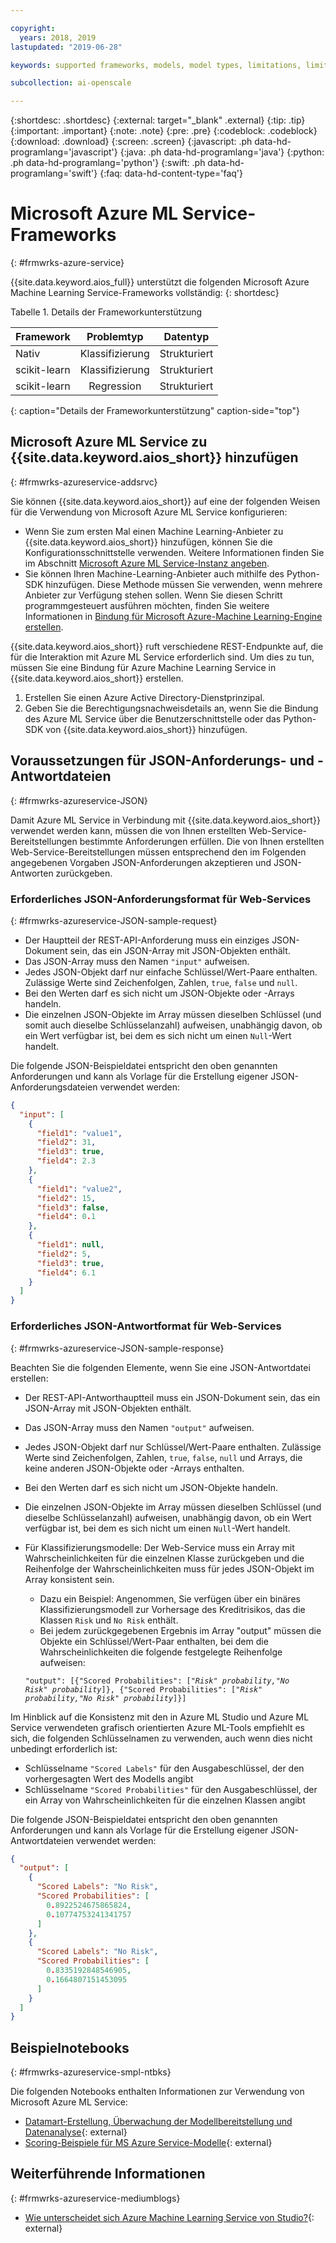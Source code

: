 ```yaml
---

copyright:
  years: 2018, 2019
lastupdated: "2019-06-28"

keywords: supported frameworks, models, model types, limitations, limits, azure

subcollection: ai-openscale

---
```


{:shortdesc: .shortdesc}
{:external: target="_blank" .external}
{:tip: .tip}
{:important: .important}
{:note: .note}
{:pre: .pre}
{:codeblock: .codeblock}
{:download: .download}
{:screen: .screen}
{:javascript: .ph data-hd-programlang='javascript'}
{:java: .ph data-hd-programlang='java'}
{:python: .ph data-hd-programlang='python'}
{:swift: .ph data-hd-programlang='swift'}
{:faq: data-hd-content-type='faq'}

# Microsoft Azure ML Service-Frameworks
{: #frmwrks-azure-service}

{{site.data.keyword.aios_full}} unterstützt die folgenden Microsoft Azure Machine Learning Service-Frameworks vollständig:
{: shortdesc}

Tabelle 1. Details der Frameworkunterstützung

| Framework | Problemtyp | Datentyp |
|:---|:---:|:---:|
| Nativ | Klassifizierung | Strukturiert |
| scikit-learn | Klassifizierung | Strukturiert |
| scikit-learn | Regression | Strukturiert |
{: caption="Details der Frameworkunterstützung" caption-side="top"}

## Microsoft Azure ML Service zu {{site.data.keyword.aios_short}} hinzufügen
{: #frmwrks-azureservice-addsrvc}

Sie können {{site.data.keyword.aios_short}} auf eine der folgenden Weisen für die Verwendung von Microsoft Azure ML Service konfigurieren:

- Wenn Sie zum ersten Mal einen Machine Learning-Anbieter zu {{site.data.keyword.aios_short}} hinzufügen, können Sie die Konfigurationsschnittstelle verwenden. Weitere Informationen finden Sie im Abschnitt [Microsoft Azure ML Service-Instanz angeben](/docs/services/ai-openscale?topic=ai-openscale-connect-azureservice).
- Sie können Ihren Machine-Learning-Anbieter auch mithilfe des Python-SDK hinzufügen. Diese Methode müssen Sie verwenden, wenn mehrere Anbieter zur Verfügung stehen sollen. Wenn Sie diesen Schritt programmgesteuert ausführen möchten, finden Sie weitere Informationen in [Bindung für Microsoft Azure-Machine Learning-Engine erstellen](/docs/services/ai-openscale?topic=ai-openscale-cml-azsrvconfig#cml-azsrvbind).


{{site.data.keyword.aios_short}} ruft verschiedene REST-Endpunkte auf, die für die Interaktion mit Azure ML Service erforderlich sind. Um dies zu tun, müssen Sie eine Bindung für Azure Machine Learning Service in {{site.data.keyword.aios_short}} erstellen.

1. Erstellen Sie einen Azure Active Directory-Dienstprinzipal.
2. Geben Sie die Berechtigungsnachweisdetails an, wenn Sie die Bindung des Azure ML Service über die Benutzerschnittstelle oder das Python-SDK von {{site.data.keyword.aios_short}} hinzufügen.

## Voraussetzungen für JSON-Anforderungs- und -Antwortdateien
{: #frmwrks-azureservice-JSON}

Damit Azure ML Service in Verbindung mit {{site.data.keyword.aios_short}} verwendet werden kann, müssen die von Ihnen erstellten Web-Service-Bereitstellungen bestimmte Anforderungen erfüllen. Die von Ihnen erstellten Web-Service-Bereitstellungen müssen entsprechend den im Folgenden angegebenen Vorgaben JSON-Anforderungen akzeptieren und JSON-Antworten zurückgeben.

### Erforderliches JSON-Anforderungsformat für Web-Services
{: #frmwrks-azureservice-JSON-sample-request}

- Der Hauptteil der REST-API-Anforderung muss ein einziges JSON-Dokument sein, das ein JSON-Array mit JSON-Objekten enthält.
- Das JSON-Array muss den Namen `"input"` aufweisen.
- Jedes JSON-Objekt darf nur einfache Schlüssel/Wert-Paare enthalten. Zulässige Werte sind Zeichenfolgen, Zahlen, `true`, `false` und `null`. 
- Bei den Werten darf es sich nicht um JSON-Objekte oder -Arrays handeln.
- Die einzelnen JSON-Objekte im Array müssen dieselben Schlüssel (und somit auch dieselbe Schlüsselanzahl) aufweisen, unabhängig davon, ob ein Wert verfügbar ist, bei dem es sich nicht um einen `Null`-Wert handelt.


Die folgende JSON-Beispieldatei entspricht den oben genannten Anforderungen und kann als Vorlage für die Erstellung eigener JSON-Anforderungsdateien verwendet werden:


```JSON
{
  "input": [
    {
      "field1": "value1",
      "field2": 31,
      "field3": true,
      "field4": 2.3
    },
    {
      "field1": "value2",
      "field2": 15,
      "field3": false,
      "field4": 0.1
    },
    {
      "field1": null,
      "field2": 5,
      "field3": true,
      "field4": 6.1
    }
  ]
}
```


### Erforderliches JSON-Antwortformat für Web-Services
{: #frmwrks-azureservice-JSON-sample-response}

Beachten Sie die folgenden Elemente, wenn Sie eine JSON-Antwortdatei erstellen:

- Der REST-API-Antworthauptteil muss ein JSON-Dokument sein, das ein JSON-Array mit JSON-Objekten enthält.
- Das JSON-Array muss den Namen `"output"` aufweisen.
- Jedes JSON-Objekt darf nur Schlüssel/Wert-Paare enthalten. Zulässige Werte sind Zeichenfolgen, Zahlen, `true`, `false`, `null` und Arrays, die keine anderen JSON-Objekte oder -Arrays enthalten.
- Bei den Werten darf es sich nicht um JSON-Objekte handeln.
- Die einzelnen JSON-Objekte im Array müssen dieselben Schlüssel (und dieselbe Schlüsselanzahl) aufweisen, unabhängig davon, ob ein Wert verfügbar ist, bei dem es sich nicht um einen `Null`-Wert handelt.
- Für Klassifizierungsmodelle: Der Web-Service muss ein Array mit Wahrscheinlichkeiten für die einzelnen Klasse zurückgeben und die Reihenfolge der Wahrscheinlichkeiten muss für jedes JSON-Objekt im Array konsistent sein.
  - Dazu ein Beispiel: Angenommen, Sie verfügen über ein binäres Klassifizierungsmodell zur Vorhersage des Kreditrisikos, das die Klassen `Risk` und `No Risk` enthält.
  - Bei jedem zurückgegebenen Ergebnis im Array "output" müssen die Objekte ein Schlüssel/Wert-Paar enthalten, bei dem die Wahrscheinlichkeiten die folgende festgelegte Reihenfolge aufweisen: 
  
  <code>"output": [{"Scored Probabilities": [<i>"Risk" probability,"No Risk" probability</i>]}, {"Scored Probabilities": [<i>"Risk" probability,"No Risk" probability</i>]}]</code>

Im Hinblick auf die Konsistenz mit den in Azure ML Studio und Azure ML Service verwendeten grafisch orientierten Azure ML-Tools empfiehlt es sich, die folgenden Schlüsselnamen zu verwenden, auch wenn dies nicht unbedingt erforderlich ist:

- Schlüsselname `"Scored Labels"` für den Ausgabeschlüssel, der den vorhergesagten Wert des Modells angibt
- Schlüsselname `"Scored Probabilities"` für den Ausgabeschlüssel, der ein Array von Wahrscheinlichkeiten für die einzelnen Klassen angibt

Die folgende JSON-Beispieldatei entspricht den oben genannten Anforderungen und kann als Vorlage für die Erstellung eigener JSON-Antwortdateien verwendet werden:


```JSON
{
  "output": [
    {
      "Scored Labels": "No Risk",
      "Scored Probabilities": [
        0.8922524675865824,
        0.10774753241341757
      ]
    },
    {
      "Scored Labels": "No Risk",
      "Scored Probabilities": [
        0.8335192848546905,
        0.1664807151453095
      ]
    }
  ]
}
```

## Beispielnotebooks
{: #frmwrks-azureservice-smpl-ntbks}

Die folgenden Notebooks enthalten Informationen zur Verwendung von Microsoft Azure ML Service:

- [Datamart-Erstellung, Überwachung der Modellbereitstellung und Datenanalyse](https://github.com/pmservice/ai-openscale-tutorials/blob/master/notebooks/AI%20OpenScale%20and%20Azure%20ML%20Studio%20Engine.ipynb){: external}
- [Scoring-Beispiele für MS Azure Service-Modelle](https://dataplatform.cloud.ibm.com/analytics/notebooks/v2/0d4ebd8d-87cb-4c38-8ba8-37f5623df131/view?access_token=fcb2c411aed913bf94f86f434184db67aef1a6b304824b86b4ad63686e4890be){: external}

## Weiterführende Informationen
{: #frmwrks-azureservice-mediumblogs}

- [Wie unterscheidet sich Azure Machine Learning Service von Studio?](https://docs.microsoft.com/en-us/azure/machine-learning/service/overview-what-is-azure-ml#how-does-azure-machine-learning-service-differ-from-studio){: external}

